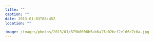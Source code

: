 ```yaml
---
title: ""
caption: ""
date: 2013-01-03T08:45Z
location: ""

image: /images/photos/2013/01/879b0006b5ab6a17a02bcf2e166c7c6a.jpg
---
```

